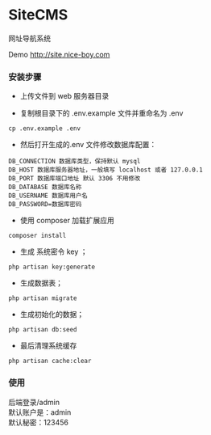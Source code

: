 # SiteCMS

网址导航系统

Demo http://site.nice-boy.com

### 安装步骤

-   上传文件到 web 服务器目录

-   复制根目录下的 .env.example 文件并重命名为 .env

```
cp .env.example .env
```

-   然后打开生成的.env 文件修改数据库配置：

```
DB_CONNECTION 数据库类型，保持默认 mysql
DB_HOST 数据库服务器地址，一般填写 localhost 或者 127.0.0.1
DB_PORT 数据库端口地址 默认 3306 不用修改
DB_DATABASE 数据库名称
DB_USERNAME 数据库用户名
DB_PASSWORD=数据库密码
```

-   使用 composer 加载扩展应用

```
composer install
```

-   生成 系统密令 key ；

```
php artisan key:generate
```

-   生成数据表；

```
php artisan migrate
```

-   生成初始化的数据；

```
php artisan db:seed
```

-   最后清理系统缓存

```
php artisan cache:clear
```

### 使用
后端登录/admin  
默认账户是：admin  
默认秘密：123456
